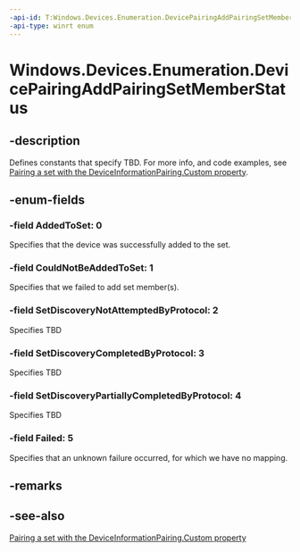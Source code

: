 ```yaml
---
-api-id: T:Windows.Devices.Enumeration.DevicePairingAddPairingSetMemberStatus
-api-type: winrt enum
---
```


# Windows.Devices.Enumeration.DevicePairingAddPairingSetMemberStatus

<!--
public enum DevicePairingAddPairingSetMemberStatus
-->


## -description

Defines constants that specify TBD. For more info, and code examples, see [Pairing a set with the DeviceInformationPairing.Custom property](/windows/uwp/devices-sensors/pairing-a-set).

## -enum-fields

### -field AddedToSet: 0

Specifies that the device was successfully added to the set.

### -field CouldNotBeAddedToSet: 1

Specifies that we failed to add set member(s).

### -field SetDiscoveryNotAttemptedByProtocol: 2

Specifies TBD

### -field SetDiscoveryCompletedByProtocol: 3

Specifies TBD

### -field SetDiscoveryPartiallyCompletedByProtocol: 4

Specifies TBD

### -field Failed: 5

Specifies that an unknown failure occurred, for which we have no mapping.

## -remarks

## -see-also

[Pairing a set with the DeviceInformationPairing.Custom property](/windows/uwp/devices-sensors/pairing-a-set)
